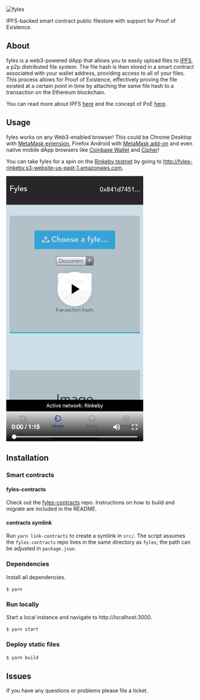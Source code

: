 ![fyles](https://ipfs.io/ipfs/Qmaj9MshzTireTPM4DFdfjEFjvqBnuRBL8SAqC3fb4igsT)

IPFS-backed smart contract public filestore with support for Proof of Existence.

## About
fyles is a web3-powered dApp that allows you to easily upload files to [IPFS](https://ipfs.io), a p2p distributed file system. The file hash is then stored in a smart contract associated with your wallet address, providing access to all of your files. This process allows for Proof of Existence, effectively proving the file existed at a certain point in time by attaching the same file hash to a transaction on the Ethereum blockchain.

You can read more about IPFS [here](https://hackernoon.com/a-beginners-guide-to-ipfs-20673fedd3f) and the concept of PoE [here](https://www.newsbtc.com/proof-of-existence).

## Usage
fyles works on any Web3-enabled browser! This could be Chrome Desktop with [MetaMask extension](https://chrome.google.com/webstore/detail/metamask/nkbihfbeogaeaoehlefnkodbefgpgknn), Firefox Android with [MetaMask add-on](https://addons.mozilla.org/en-US/android/addon/ether-metamask) and even native mobile dApp browsers like [Coinbase Wallet](https://www.toshi.org) and [Cipher](https://www.cipherbrowser.com)!

You can take fyles for a spin on the [Rinkeby testnet](https://www.rinkeby.io) by going to http://fyles-rinkeby.s3-website-us-east-1.amazonaws.com.

[![alt text](https://github.com/marcdown/fyles/raw/master/fyles-demo.png "fyles Demo")](https://ipfs.io/ipfs/QmcfFznrjPd441GxkEJkg1PkpoZy4r4Vq9iHLW8SLwt5CW)

## Installation

### Smart contracts

#### fyles-contracts
Check out the [fyles-contracts](https://github.com/marcdown/fyles-contracts) repo. Instructions on how to build and migrate are included in the README.

#### contracts symlink
Run `yarn link-contracts` to create a symlink in `src/`. The script assumes the `fyles-contracts` repo lives in the same directory as `fyles`; the path can be adjusted in `package.json`.

### Dependencies
Install all dependencies.

`$ yarn`

### Run locally
Start a local instance and navigate to http://localhost:3000.

`$ yarn start`

### Deploy static files
`$ yarn build`

## Issues
If you have any questions or problems please file a ticket.
